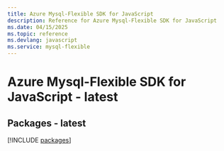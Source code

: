 ```yaml
---
title: Azure Mysql-Flexible SDK for JavaScript
description: Reference for Azure Mysql-Flexible SDK for JavaScript
ms.date: 04/15/2025
ms.topic: reference
ms.devlang: javascript
ms.service: mysql-flexible
---
```

# Azure Mysql-Flexible SDK for JavaScript - latest
## Packages - latest
[!INCLUDE [packages](mysql-flexible-index.md)]